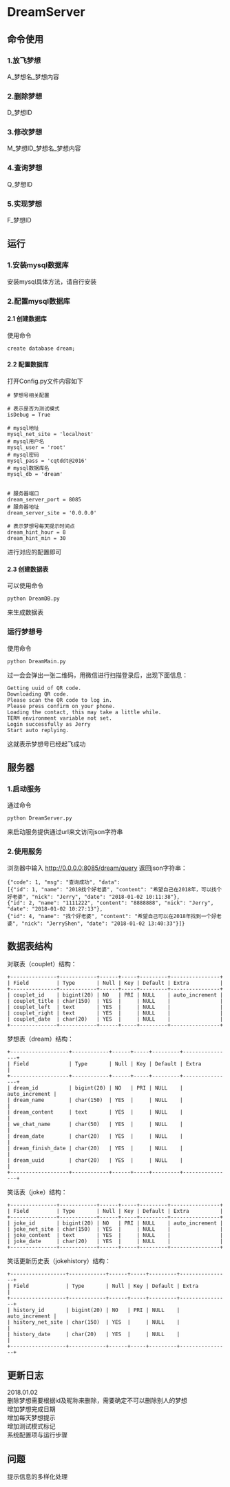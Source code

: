 # DreamServer

## 命令使用
### 1.放飞梦想
A_梦想名_梦想内容
### 2.删除梦想
D_梦想ID
### 3.修改梦想
M_梦想ID_梦想名_梦想内容
### 4.查询梦想
Q_梦想ID
### 5.实现梦想
F_梦想ID

## 运行
### 1.安装mysql数据库
安装mysql具体方法，请自行安装
### 2.配置mysql数据库
#### 2.1 创建数据库
使用命令
```
create database dream;
```
#### 2.2 配置数据库
打开Config.py文件内容如下

```
# 梦想号相关配置

# 表示是否为测试模式
isDebug = True

# mysql地址
mysql_net_site = 'localhost'
# mysql用户名
mysql_user = 'root'
# mysql密码
mysql_pass = 'cqtddt@2016'
# mysql数据库名
mysql_db = 'dream'


# 服务器端口
dream_server_port = 8085
# 服务器地址
dream_server_site = '0.0.0.0'

# 表示梦想号每天提示时间点
dream_hint_hour = 8
dream_hint_min = 30
```
进行对应的配置即可

#### 2.3 创建数据表
可以使用命令
```
python DreamDB.py
```
来生成数据表

### 运行梦想号
使用命令
```
python DreamMain.py

```
过一会会弹出一张二维码，用微信进行扫描登录后，出现下面信息：
```
Getting uuid of QR code.
Downloading QR code.
Please scan the QR code to log in.
Please press confirm on your phone.
Loading the contact, this may take a little while.
TERM environment variable not set.
Login successfully as Jerry
Start auto replying.
```
这就表示梦想号已经起飞成功

## 服务器
### 1.启动服务
通过命令
```
python DreamServer.py
```
来启动服务提供通过url来文访问json字符串
### 2.使用服务

浏览器中输入  http://0.0.0.0:8085/dream/query
返回json字符串：
```
{"code": 1, "msg": "查询成功", "data":
[{"id": 1, "name": "2018找个好老婆", "content": "希望自己在2018年，可以找个好老婆", "nick": "Jerry", "date": "2018-01-02 10:11:38"},
{"id": 2, "name": "1111222", "content": "8888888", "nick": "Jerry", "date": "2018-01-02 10:27:13"},
{"id": 4, "name": "找个好老婆", "content": "希望自己可以在2018年找到一个好老婆", "nick": "JerryShen", "date": "2018-01-02 13:40:33"}]}
```

## 数据表结构
对联表（couplet）结构：
```
+---------------+------------+------+-----+---------+----------------+
| Field         | Type       | Null | Key | Default | Extra          |
+---------------+------------+------+-----+---------+----------------+
| couplet_id    | bigint(20) | NO   | PRI | NULL    | auto_increment |
| couplet_title | char(150)  | YES  |     | NULL    |                |
| couplet_left  | text       | YES  |     | NULL    |                |
| couplet_right | text       | YES  |     | NULL    |                |
| couplet_date  | char(20)   | YES  |     | NULL    |                |
+---------------+------------+------+-----+---------+----------------+
```
梦想表（dream）结构：
```
+-------------------+------------+------+-----+---------+----------------+
| Field             | Type       | Null | Key | Default | Extra          |
+-------------------+------------+------+-----+---------+----------------+
| dream_id          | bigint(20) | NO   | PRI | NULL    | auto_increment |
| dream_name        | char(150)  | YES  |     | NULL    |                |
| dream_content     | text       | YES  |     | NULL    |                |
| we_chat_name      | char(50)   | YES  |     | NULL    |                |
| dream_date        | char(20)   | YES  |     | NULL    |                |
| dream_finish_date | char(20)   | YES  |     | NULL    |                |
| dream_uuid        | char(20)   | YES  |     | NULL    |                |
+-------------------+------------+------+-----+---------+----------------+
```
笑话表（joke）结构：
```
+---------------+------------+------+-----+---------+----------------+
| Field         | Type       | Null | Key | Default | Extra          |
+---------------+------------+------+-----+---------+----------------+
| joke_id       | bigint(20) | NO   | PRI | NULL    | auto_increment |
| joke_net_site | char(150)  | YES  |     | NULL    |                |
| joke_content  | text       | YES  |     | NULL    |                |
| joke_date     | char(20)   | YES  |     | NULL    |                |
+---------------+------------+------+-----+---------+----------------+
```
笑话更新历史表（jokehistory）结构：
```
+------------------+------------+------+-----+---------+----------------+
| Field            | Type       | Null | Key | Default | Extra          |
+------------------+------------+------+-----+---------+----------------+
| history_id       | bigint(20) | NO   | PRI | NULL    | auto_increment |
| history_net_site | char(150)  | YES  |     | NULL    |                |
| history_date     | char(20)   | YES  |     | NULL    |                |
+------------------+------------+------+-----+---------+----------------+
```
## 更新日志

2018.01.02<br>
删除梦想需要根据id及昵称来删除，需要确定不可以删除别人的梦想<br>
增加梦想完成日期<br>
增加每天梦想提示<br>
增加测试模式标记<br>
系统配置项与运行步骤<br>

## 问题
提示信息的多样化处理

